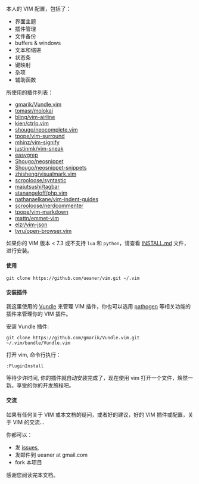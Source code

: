 本人的 VIM 配置，包括了：

* 界面主题
* 插件管理
* 文件备份
* buffers & windows
* 文本和缩进
* 状态条
* 键映射
* 杂项
* 辅助函数

所使用的插件列表：

* [gmarik/Vundle.vim]
* [tomasr/molokai]
* [bling/vim-airline]
* [kien/ctrlp.vim]
* [shougo/neocomplete.vim]
* [tpope/vim-surround]
* [mhinz/vim-signify]
* [justinmk/vim-sneak]
* [easygrep]
* [Shougo/neosnippet]
* [Shougo/neosnippet-snippets]
* [zhisheng/visualmark.vim]
* [scrooloose/syntastic]
* [majutsushi/tagbar]
* [stanangeloff/php.vim]
* [nathanaelkane/vim-indent-guides]
* [scrooloose/nerdcommenter]
* [tpope/vim-markdown]
* [mattn/emmet-vim]
* [elzr/vim-json]
* [tyru/open-browser.vim]

如果你的 VIM 版本 < 7.3 或不支持 `lua` 和 `python`，请查看 [INSTALL.md] 文件，进行安装。

#### 使用

    git clone https://github.com/ueaner/vim.git ~/.vim

#### 安装插件

我这里使用的 [Vundle] 来管理 VIM 插件，你也可以选用 [pathogen] 等相关功能的插件来管理你的 VIM 插件。

安装 Vundle 插件:

    git clone https://github.com/gmarik/Vundle.vim.git ~/.vim/bundle/Vundle.vim

打开 vim, 命令行执行：

    :PluginInstall

等待少许时间, 你的插件就自动安装完成了，现在使用 vim 打开一个文件，焕然一新。享受的你的开发旅程吧。

#### 交流

如果有任何关于 VIM 或本文档的疑问，或者好的建议，好的 VIM 插件或配置，关于 VIM 的交流...

你都可以：

* 发 [issues],
* 发邮件到 ueaner at gmail.com
* fork 本项目

感谢您阅读完本文档。

[INSTALL.md]: https://github.com/ueaner/vim/blob/master/INSTALL.md "安装 VIM7.4"

[pathogen]: http://github.com/tpope/vim-pathogen
[Vundle]: https://github.com/gmarik/Vundle.vim
[issues]: https://github.com/ueaner/vim/issues

[gmarik/Vundle.vim]: https://github.com/gmarik/Vundle.vim
[tomasr/molokai]: https://github.com/tomasr/molokai
[bling/vim-airline]: https://github.com/bling/vim-airline
[kien/ctrlp.vim]: https://github.com/kien/ctrlp.vim
[shougo/neocomplete.vim]: https://github.com/shougo/neocomplete.vim
[tpope/vim-surround]: https://github.com/tpope/vim-surround
[mhinz/vim-signify]: https://github.com/mhinz/vim-signify
[justinmk/vim-sneak]: https://github.com/justinmk/vim-sneak
[easygrep]: https://github.com/easygrep
[Shougo/neosnippet]: https://github.com/Shougo/neosnippet
[Shougo/neosnippet-snippets]: https://github.com/Shougo/neosnippet-snippets
[zhisheng/visualmark.vim]: https://github.com/zhisheng/visualmark.vim
[scrooloose/syntastic]: https://github.com/scrooloose/syntastic
[majutsushi/tagbar]: https://github.com/majutsushi/tagbar
[stanangeloff/php.vim]: https://github.com/stanangeloff/php.vim
[nathanaelkane/vim-indent-guides]: https://github.com/nathanaelkane/vim-indent-guides
[scrooloose/nerdcommenter]: https://github.com/scrooloose/nerdcommenter
[tpope/vim-markdown]: https://github.com/tpope/vim-markdown
[mattn/emmet-vim]: https://github.com/mattn/emmet-vim
[elzr/vim-json]: https://github.com/elzr/vim-json
[tyru/open-browser.vim]: https://github.com/tyru/open-browser.vim
